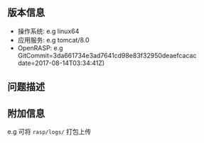 ## 版本信息

* 操作系统: e.g linux64
* 应用服务: e.g tomcat/8.0
* OpenRASP: e.g GitCommit=3da661734e3ad7641cd98e83f32950deaefcacac date=2017-08-14T03:34:41Z)

## 问题描述



## 附加信息

e.g 可将 `rasp/logs/` 打包上传


